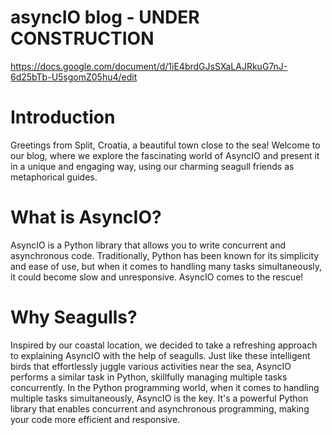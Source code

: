 # asyncIO blog - UNDER CONSTRUCTION

https://docs.google.com/document/d/1iE4brdGJsSXaLAJRkuG7nJ-6d25bTb-U5sgomZ05hu4/edit

# Introduction

Greetings from Split, Croatia, a beautiful town close to the sea! Welcome to our blog, where we explore the fascinating world of AsyncIO and present it in a unique and engaging way, using our charming seagull friends as metaphorical guides.

# What is AsyncIO?

AsyncIO is a Python library that allows you to write concurrent and asynchronous code. Traditionally, Python has been known for its simplicity and ease of use, but when it comes to handling many tasks simultaneously, it could become slow and unresponsive. AsyncIO comes to the rescue!


# Why Seagulls?

Inspired by our coastal location, we decided to take a refreshing approach to explaining AsyncIO with the help of seagulls. Just like these intelligent birds that effortlessly juggle various activities near the sea, AsyncIO performs a similar task in Python, skillfully managing multiple tasks concurrently. In the Python programming world, when it comes to handling multiple tasks simultaneously, AsyncIO is the key. It's a powerful Python library that enables concurrent and asynchronous programming, making your code more efficient and responsive.